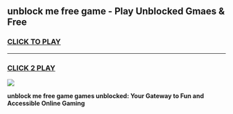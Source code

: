 
## unblock me free game - Play Unblocked Gmaes & Free
<h3>
<a href="https://premium.freeplayer.one?title=unblock_me_free_game&ref=19F">CLICK TO PLAY</a></h3>
<hr>

<h3>
<a href="https://premium.freeplayer.one?title=unblock_me_free_game&ref=19F">CLICK 2 PLAY</a>
  
</h3>

<a href="https://premium.freeplayer.one?title=unblock_me_free_game&ref=19F/"><img src="https://clearcache.store/games.png"></a>


**unblock me free game games unblocked: Your Gateway to Fun and Accessible Online Gaming**
